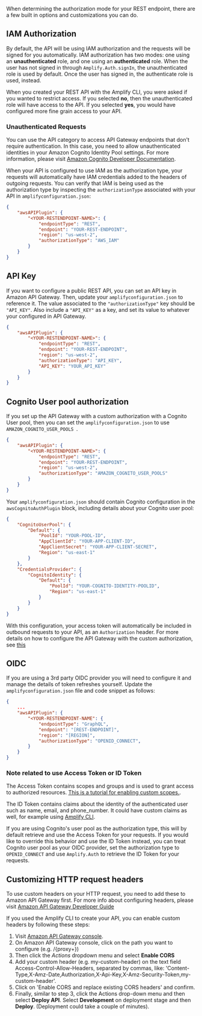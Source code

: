 When determining the authorization mode for your REST endpoint, there are a few built in options and customizations you can do.

## IAM Authorization

By default, the API will be using IAM authorization and the requests will be signed for you automatically. IAM authorization has two modes: one using an **unauthenticated** role, and one using an **authenticated** role. When the user has not signed in through `Amplify.Auth.signIn`, the unauthenticated role is used by default. Once the user has signed in, the authenticate role is used, instead.

When you created your REST API with the Amplify CLI, you were asked if you wanted to restrict access. If you selected **no**, then the unauthenticated role will have access to the API. If you selected **yes**, you would have configured more fine grain access to your API.

### Unauthenticated Requests

You can use the API category to access API Gateway endpoints that don't require authentication. In this case, you need to allow unauthenticated identities in your Amazon Cognito Identity Pool settings. For more information, please visit [Amazon Cognito Developer Documentation](https://docs.aws.amazon.com/cognito/latest/developerguide/identity-pools.html#enable-or-disable-unauthenticated-identities).

When your API is configured to use IAM as the authorization type, your requests will automatically have IAM credentials added to the headers of outgoing requests. You can verify that IAM is being used as the authorization type by inspecting the `authorizationType` associated with your API in `amplifyconfiguration.json`:

```json
{
    "awsAPIPlugin": {
        "<YOUR-RESTENDPOINT-NAME>": {
            "endpointType": "REST",
            "endpoint": "YOUR-REST-ENDPOINT",
            "region": "us-west-2",
            "authorizationType": "AWS_IAM"
        }
    }
}
```

## API Key

If you want to configure a public REST API, you can set an API key in Amazon API Gateway. Then, update your `amplifyconfiguration.json` to reference it.  The value associated to the `"authorizationType"` key should be `"API_KEY"`.  Also include a `"API_KEY"` as a key, and set its value to whatever your configured in API Gateway.

```json
{
    "awsAPIPlugin": {
        "<YOUR-RESTENDPOINT-NAME>": {
            "endpointType": "REST",
            "endpoint": "YOUR-REST-ENDPOINT",
            "region": "us-west-2",
            "authorizationType": "API_KEY",
            "API_KEY": "YOUR_API_KEY"
        }
    }
}
```

## Cognito User pool authorization

If you set up the API Gateway with a custom authorization with a Cognito User pool, then you can set the `amplifyconfiguration.json` to use `AMAZON_COGNITO_USER_POOLS `. 

```json
{
    "awsAPIPlugin": {
        "<YOUR-RESTENDPOINT-NAME>": {
            "endpointType": "REST",
            "endpoint": "YOUR-REST-ENDPOINT",
            "region": "us-west-2",
            "authorizationType": "AMAZON_COGNITO_USER_POOLS"
        }
    }
}
```

Your `amplifyconfiguration.json` should contain Cognito configuration in the `awsCognitoAuthPlugin` block, including details about your Cognito user pool:
```json
{
    "CognitoUserPool": {
        "Default": {
            "PoolId": "YOUR-POOL-ID",
            "AppClientId": "YOUR-APP-CLIENT-ID",
            "AppClientSecret": "YOUR-APP-CLIENT-SECRET",
            "Region": "us-east-1"
        }
    },
    "CredentialsProvider": {
        "CognitoIdentity": {
            "Default": {
                "PoolId": "YOUR-COGNITO-IDENTITY-POOLID",
                "Region": "us-east-1"
            }
        }
    }
}
```

With this configuration, your access token will automatically be included in outbound requests to your API, as an `Authorization` header. For more details on how to configure the API Gateway with the custom authorization, see [this](https://docs.aws.amazon.com/apigateway/latest/developerguide/apigateway-integrate-with-cognito.html)


## OIDC

If you are using a 3rd party OIDC provider you will need to configure it and manage the details of token refreshes yourself. Update the `amplifyconfiguration.json` file and code snippet as follows:

```json
{
    ...
    "awsAPIPlugin": {
        "<YOUR-RESTENDPOINT-NAME": {
            "endpointType": "GraphQL",
            "endpoint": "[REST-ENDPOINT]",
            "region": "[REGION]",
            "authorizationType": "OPENID_CONNECT",
        }
    }
}
```

<inline-fragment platform="ios" src="~/lib/graphqlapi/fragments/ios/authz/20_oidc.md"></inline-fragment>
<inline-fragment platform="android" src="~/lib/graphqlapi/fragments/android/authz/20_oidc.md"></inline-fragment>
<inline-fragment platform="flutter" src="~/lib/graphqlapi/fragments/flutter/authz/20_oidc.md"></inline-fragment>


### Note related to use Access Token or ID Token

The Access Token contains scopes and groups and is used to grant access to authorized resources. [This is a tutorial for enabling custom scopes.](https://aws.amazon.com/premiumsupport/knowledge-center/cognito-custom-scopes-api-gateway/).

The ID Token contains claims about the identity of the authenticated user such as name, email, and phone_number. It could have custom claims as well, for example using [Amplify CLI](https://docs.amplify.aws/cli/usage/lambda-triggers#override-id-token-claims).

If you are using Cognito's user pool as the authorization type, this will by default retrieve and use the Access Token for your requests. If you would like to override this behavior and use the ID Token instead, you can treat Cognito user pool as your OIDC provider, set the authorization type to `OPENID_CONNECT` and use `Amplify.Auth` to retrieve the ID Token for your requests.

<inline-fragment platform="ios" src="~/lib/graphqlapi/fragments/ios/authz/21_oidc.md"></inline-fragment>
<inline-fragment platform="android" src="~/lib/graphqlapi/fragments/android/authz/21_oidc.md"></inline-fragment>
<inline-fragment platform="flutter" src="~/lib/graphqlapi/fragments/flutter/authz/21_oidc.md"></inline-fragment>


## Customizing HTTP request headers

To use custom headers on your HTTP request, you need to add these to Amazon API Gateway first. For more info about configuring headers, please visit [Amazon API Gateway Developer Guide](http://docs.aws.amazon.com/apigateway/latest/developerguide/how-to-cors.html)

If you used the Amplify CLI to create your API, you can enable custom headers by following these steps:  

1. Visit [Amazon API Gateway console](https://aws.amazon.com/api-gateway/).
3. On Amazon API Gateway console, click on the path you want to configure (e.g. /{proxy+})
4. Then click the *Actions* dropdown menu and select **Enable CORS**
5. Add your custom header (e.g. my-custom-header) on the text field Access-Control-Allow-Headers, separated by commas, like: 'Content-Type,X-Amz-Date,Authorization,X-Api-Key,X-Amz-Security-Token,my-custom-header'.
6. Click on 'Enable CORS and replace existing CORS headers' and confirm.
7. Finally, similar to step 3, click the Actions drop-down menu and then select **Deploy API**. Select **Development** on deployment stage and then **Deploy**. (Deployment could take a couple of minutes).
